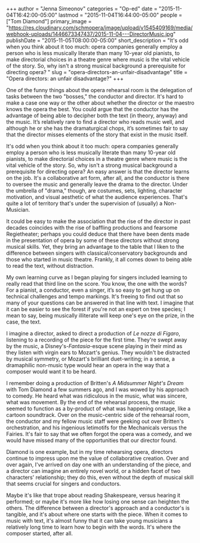 +++
author = "Jenna Simeonov"
categories = "Op-ed"
date = "2015-11-04T16:42:00-05:00"
lastmod = "2015-11-04T16:44:00-05:00"
people = ["Tom Diamond"]
primary_image = "https://res.cloudinary.com/schmopera/image/upload/v1545409169/media/webhook-uploads/1446673347437/2015-11-04---DirectorMusic.jpg"
publishDate = "2015-11-05T08:00:00-05:00"
short_description = "It&#039;s odd when you think about it too much: opera companies generally employ a person who is less musically literate than many 10-year old pianists, to make directorial choices in a theatre genre where music is the vital vehicle of the story. So, why isn&#039;t a strong musical background a prerequisite for directing opera? "
slug = "opera-directors-an-unfair-disadvantage"
title = "Opera directors: an unfair disadvantage?"
+++

One of the funny things about the opera rehearsal room is the delegation of tasks between the two "bosses," the conductor and director. It's hard to make a case one way or the other about whether the director or the maestro knows the opera the best. You could argue that the conductor has the advantage of being able to decipher both the text (in theory, anyway) and the music. It’s relatively rare to find a director who reads music well, and although he or she has the dramaturgical chops, it’s sometimes fair to say that the director misses elements of the story that exist in the music itself.

It's odd when you think about it too much: opera companies generally employ a person who is less musically literate than many 10-year old pianists, to make directorial choices in a theatre genre where music is the vital vehicle of the story. So, why isn't a strong musical background a prerequisite for directing opera? An easy answer is that the director learns on the job. It's a collaborative art form, after all, and the conductor is there to oversee the music and generally leave the drama to the director. Under the umbrella of "drama," though, are costumes, sets, lighting, character motivation, and visual aesthetic of what the audience experiences. That's quite a lot of territory that's under the supervision of (usually) a Non-Musician.

It could be easy to make the association that the rise of the director in past decades coincides with the rise of baffling productions and fearsome Regietheater; perhaps you could deduce that there have been dents made in the presentation of opera by some of these directors without strong musical skills. Yet, they bring an advantage to the table that I liken to the difference between singers with classical/conservatory backgrounds and those who started in music theatre. Frankly, it all comes down to being able to read the text, without distraction.

My own learning curve as I began playing for singers included learning to really read that third line on the score. You know, the one with the words? For a pianist, a conductor, even a singer, it’s so easy to get hung up on technical challenges and tempo markings. It's freeing to find out that so many of your questions can be answered in that line with text. I imagine that it can be easier to see the forest if you're not an expert on tree species; I mean to say, being musically illiterate will keep one's eye on the prize, in the case, the text.

I imagine a director, asked to direct a production of *Le nozze di Figaro*, listening to a recording of the piece for the first time. They're swept away by the music, a Disney's-*Fantasia*-esque scene playing in their mind as they listen with virgin ears to Mozart's genius. They wouldn't be distracted by musical symmetry, or Mozart's brilliant duet-writing; in a sense, a dramaphilic non-music type would hear an opera in the way that a composer would want it to be heard.

I remember doing a production of Britten's *A Midsummer Night's Dream* with Tom Diamond a few summers ago, and I was wowed by his approach to comedy. He heard what was ridiculous in the music, what was sincere, what was movement. By the end of the rehearsal process, the music seemed to function as a by-product of what was happening onstage, like a cartoon soundtrack. Over on the music-centric side of the rehearsal room, the conductor and my fellow music staff were geeking out over Britten's orchestration, and his ingenious letimotifs for the Mechanicals versus the Fairies. It's fair to say that we often forgot the opera was a comedy, and we would have missed many of the opportunities that our director found.

Diamond is one example, but in my time rehearsing opera, directors continue to impress upon me the value of collaborative creation. Over and over again, I've arrived on day one with an understanding of the piece, and a director can imagine an entirely novel world, or a hidden facet of two characters' relationship; they do this, even without the depth of musical skill that seems crucial for singers and conductors.

Maybe it's like that trope about reading Shakespeare, versus hearing it performed; or maybe it's more like how losing one sense can heighten the others. The difference between a director's approach and a conductor's is tangible, and it's about where one starts with the piece. When it comes to music with text, it's almost funny that it can take young musicians a relatively long time to learn how to begin with the words. It's where the composer started, after all.
